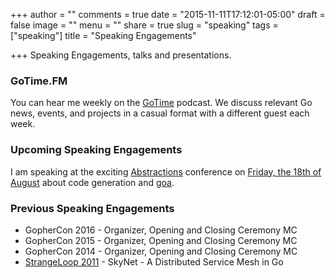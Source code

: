 +++
author = ""
comments = true
date = "2015-11-11T17:12:01-05:00"
draft = false
image = ""
menu = ""
share = true
slug = "speaking"
tags = ["speaking"]
title = "Speaking Engagements"

+++
Speaking Engagements, talks and presentations.<!--more-->

### GoTime.FM
You can hear me weekly on the [GoTime](http://gotime.fm) podcast.  We discuss relevant Go news, events, and projects in a casual format with a different guest each week.

### Upcoming Speaking Engagements
I am speaking at the exciting [Abstractions](http://abstractions.io) conference on [Friday, the 18th of August](http://abstractions.io/schedule/#session-full-74) about code generation and [goa](http://goa.design).

### Previous Speaking Engagements
* GopherCon 2016 - Organizer, Opening and Closing Ceremony MC
* GopherCon 2015 - Organizer, Opening and Closing Ceremony MC
* GopherCon 2014 - Organizer, Opening and Closing Ceremony MC
* [StrangeLoop 2011](http://www.thestrangeloop.com/2011/skynet-a-scalable-distributed-service-mesh-in-go.html) - SkyNet - A Distributed Service Mesh in Go


